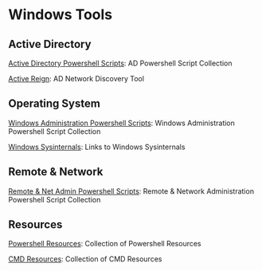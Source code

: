 # Windows Tools

## Active Directory

[Active Directory Powershell Scripts](https://github.com/EvolvingSysadmin/Windows-Tools/tree/main/Powershell/Active%20Directory%20Powershell%20Scripts): AD Powershell Script Collection

[Active Reign](https://github.com/m8r0wn/ActiveReign): AD Network Discovery Tool

## Operating System

[Windows Administration Powershell Scripts](https://github.com/EvolvingSysadmin/Windows-Tools/tree/main/Powershell/Windows%20Administration%20Powershell%20Scripts): Windows Administration Powershell Script Collection

[Windows Sysinternals](https://github.com/EvolvingSysadmin/Windows-Tools/tree/main/Windows%20Sysinternals): Links to Windows Sysinternals

## Remote & Network

[Remote & Net Admin Powershell Scripts](https://github.com/EvolvingSysadmin/Windows-Tools/tree/main/Powershell/Remote%20%26%20Net%20Admin%20Powershell%20Scripts): Remote & Network Administration Powershell Script Collection

## Resources

[Powershell Resources](https://github.com/EvolvingSysadmin/Windows-Tools/tree/main/Powershell/Powershell%20Resources): Collection of Powershell Resources

[CMD Resources](https://github.com/EvolvingSysadmin/Windows-Tools/tree/main/CMD): Collection of CMD Resources